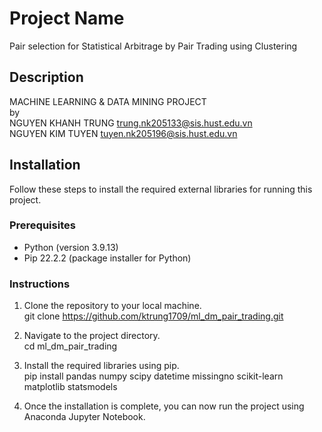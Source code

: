 # Project Name
Pair selection for Statistical Arbitrage by Pair Trading using
Clustering
## Description
MACHINE LEARNING & DATA MINING PROJECT<br>
by<br>
NGUYEN KHANH TRUNG trung.nk205133@sis.hust.edu.vn<br>
NGUYEN KIM TUYEN tuyen.nk205196@sis.hust.edu.vn<br>
## Installation
Follow these steps to install the required external libraries for running this project.

### Prerequisites
- Python (version 3.9.13)
- Pip 22.2.2 (package installer for Python)

### Instructions
1. Clone the repository to your local machine.<br>
git clone https://github.com/ktrung1709/ml_dm_pair_trading.git

2. Navigate to the project directory.<br>
cd ml_dm_pair_trading

3. Install the required libraries using pip.<br>
pip install pandas numpy scipy datetime missingno scikit-learn matplotlib statsmodels

4. Once the installation is complete, you can now run the project using Anaconda Jupyter Notebook.